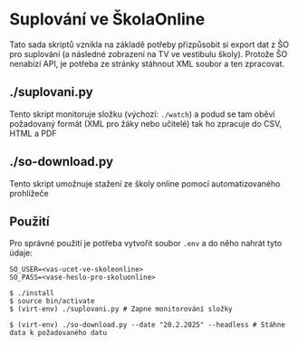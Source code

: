 # Suplování ve ŠkolaOnline

Tato sada skriptů vznikla na základě potřeby přizpůsobit si export dat z ŠO pro suplování (a následné zobrazení na TV ve vestibulu školy). Protože ŠO nenabízí API,
je potřeba ze stránky stáhnout XML soubor a ten zpracovat.

## ./suplovani.py

Tento skript monitoruje složku (výchozí: `./watch`) a podud se tam oběví požadovaný formát (XML pro žáky nebo učitelé) tak ho zpracuje do CSV, HTML a PDF

## ./so-download.py

Tento skript umožnuje stažení ze školy online pomocí automatizovaného prohlížeče

## Použití

Pro správné použití je potřeba vytvořit soubor `.env` a do něho nahrát tyto údaje:
```
SO_USER=<vas-ucet-ve-skoleonline>
SO_PASS=<vase-heslo-pro-skoluonline>
```

```
$ ./install
$ source bin/activate
$ (virt-env) ./suplovani.py # Zapne monitorování složky

$ (virt-env) ./so-download.py --date "20.2.2025" --headless # Stáhne data k požadovaného datu

```

